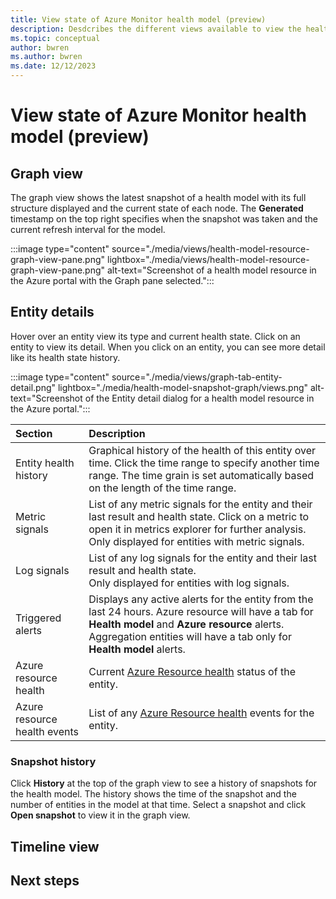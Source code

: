 ```yaml
---
title: View state of Azure Monitor health model (preview)
description: Desdcribes the different views available to view the health state of your Azure Monitor health models and their included entities.
ms.topic: conceptual
author: bwren
ms.author: bwren
ms.date: 12/12/2023
---
```


# View state of Azure Monitor health model (preview)

## Graph view
The graph view shows the latest snapshot of a health model with its full structure displayed and the current state of each node. The **Generated** timestamp on the top right specifies when the snapshot was taken and the current refresh interval for the model.

:::image type="content" source="./media/views/health-model-resource-graph-view-pane.png" lightbox="./media/views/health-model-resource-graph-view-pane.png" alt-text="Screenshot of a health model resource in the Azure portal with the Graph pane selected.":::

## Entity details

Hover over an entity view its type and current health state. Click on an entity to view its detail. 
When you click on an entity, you can see more detail like its health state history.

:::image type="content" source="./media/views/graph-tab-entity-detail.png" lightbox="./media/health-model-snapshot-graph/views.png" alt-text="Screenshot of the Entity detail dialog for a health model resource in the Azure portal.":::

| Section | Description |
|:---|:---|
| Entity health history | Graphical history of the health of this entity over time. Click the time range to specify another time range. The time grain is set automatically based on the length of the time range. |
| Metric signals | List of any metric signals for the entity and their last result and health state. Click on a metric to open it in metrics explorer for further analysis.<br>Only displayed for entities with metric signals.|
| Log signals | List of any log signals for the entity and their last result and health state. <br>Only displayed for entities with log signals.|
| Triggered alerts | Displays any active alerts for the entity from the last 24 hours. Azure resource will have a tab for **Health model** and **Azure resource** alerts. Aggregation entities will have a tab only for **Health model** alerts.|
| Azure resource health | Current [Azure Resource health](../../service-health/overview.md) status of the entity. |
| Azure resource health events | List of any [Azure Resource health](../../service-health/overview.md) events for the entity.


### Snapshot history

Click **History** at the top of the graph view to see a history of snapshots for the health model. The history shows the time of the snapshot and the number of entities in the model at that time. Select a snapshot and click **Open snapshot** to view it in the graph view.


## Timeline view


## Next steps

